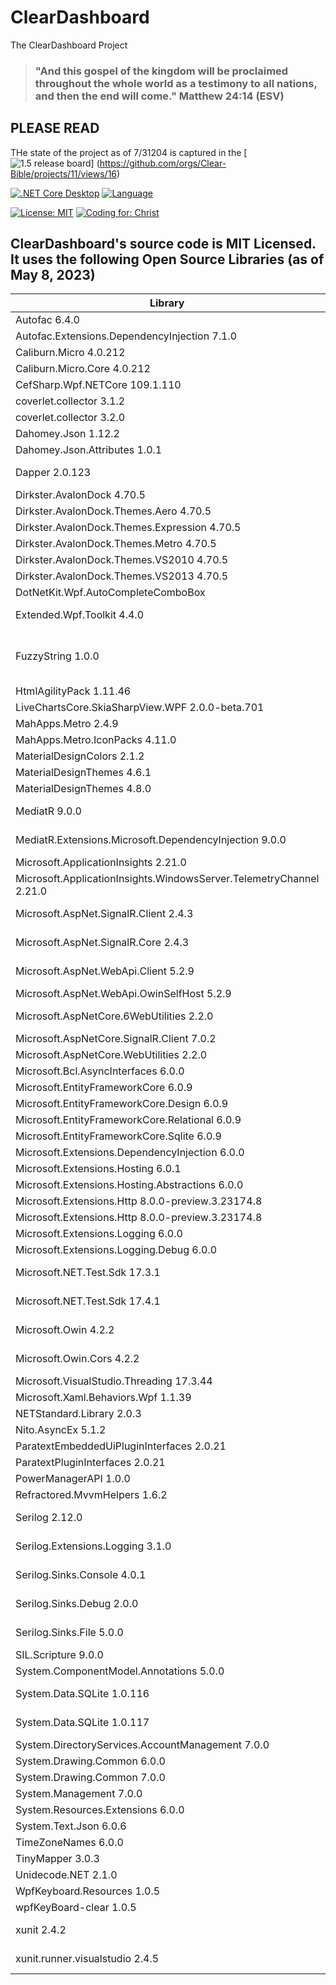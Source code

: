 # ClearDashboard
The ClearDashboard Project

> ### "And this gospel of the kingdom will be proclaimed throughout the whole world as a testimony to all nations, and then the end will come." Matthew 24:14 (ESV)

## PLEASE READ

THe state of the project as of 7/31204 is captured in the [![1.5 release board](https://github.com/orgs/Clear-Bible/projects/11/views/16)] (https://github.com/orgs/Clear-Bible/projects/11/views/16)

[![.NET Core Desktop](https://github.com/Clear-Bible/ClearDashboard/actions/workflows/dotnet-desktop.yml/badge.svg)](https://github.com/Clear-Bible/ClearDashboard/actions/workflows/dotnet-desktop.yml)
[![Language](https://img.shields.io/badge/Language-C%23-blue.svg?style=flat-square)](https://docs.microsoft.com/en-us/dotnet/csharp/)

[![License: MIT](https://img.shields.io/badge/License-MIT-yellow.svg)](https://github.com/Clear-Bible/ClearDashboard/blob/main/LICENSE)
[![Coding for: Christ](https://img.shields.io/badge/Coding%20for-Christ-purple.svg)](https://www.clear.bible/)

## ClearDashboard's source code is MIT Licensed.  It uses the following Open Source Libraries (as of May 8, 2023)

| Library| License | Link to License | 
|----------------------------------------------------------|------------------|-----------------------------------------|
| Autofac 6.4.0 | MIT | https://github.com/autofac/Autofac/blob/develop/LICENSE | 
| Autofac.Extensions.DependencyInjection 7.1.0 | MIT | https://github.com/autofac/Autofac/blob/develop/LICENSE | 
| Caliburn.Micro 4.0.212 | MIT | https://github.com/coverlet-coverage/coverlet/blob/master/LICENSE | 
| Caliburn.Micro.Core 4.0.212 | MIT | https://github.com/coverlet-coverage/coverlet/blob/master/LICENSE | 
| CefSharp.Wpf.NETCore 109.1.110 | MIT | https://www.nuget.org/packages/CefSharp.Wpf.NETCore/113.1.40/License | 
| coverlet.collector 3.1.2 | MIT | https://github.com/coverlet-coverage/coverlet/blob/master/LICENSE | 
| coverlet.collector 3.2.0 | MIT | https://github.com/coverlet-coverage/coverlet/blob/master/LICENSE | 
| Dahomey.Json 1.12.2 | MIT | https://github.com/dahomey-technologies/Dahomey.Json/blob/master/LICENSE | 
| Dahomey.Json.Attributes 1.0.1 | MIT | https://github.com/dahomey-technologies/Dahomey.Json/blob/master/LICENSE | 
| Dapper 2.0.123 | Apache 2.0 | https://github.com/DapperLib/Dapper/blob/main/License.txt | 
| Dirkster.AvalonDock 4.70.5 | MS-PL | https://github.com/Dirkster99/AvalonDock/blob/master/LICENSE | 
| Dirkster.AvalonDock.Themes.Aero 4.70.5 | MS-PL | https://github.com/Dirkster99/AvalonDock/blob/master/LICENSE | 
| Dirkster.AvalonDock.Themes.Expression 4.70.5 | MS-PL | https://github.com/Dirkster99/AvalonDock/blob/master/LICENSE | 
| Dirkster.AvalonDock.Themes.Metro 4.70.5 | MS-PL | https://github.com/Dirkster99/AvalonDock/blob/master/LICENSE | 
| Dirkster.AvalonDock.Themes.VS2010 4.70.5 | MS-PL | https://github.com/Dirkster99/AvalonDock/blob/master/LICENSE | 
| Dirkster.AvalonDock.Themes.VS2013 4.70.5 | MS-PL | https://github.com/Dirkster99/AvalonDock/blob/master/LICENSE | 
| DotNetKit.Wpf.AutoCompleteComboBox | MIT | https://github.com/vain0x/DotNetKit.Wpf.AutoCompleteComboBox/blob/main/LICENSE.md | 
| Extended.Wpf.Toolkit 4.4.0 | Common License | https://www.nuget.org/packages/Extended.Wpf.Toolkit/4.4.0/License | 
| FuzzyString 1.0.0 | Eclipse Public License 1.0 | https://github.com/kdjones/fuzzystring/blob/master/LICENSE | 
| HtmlAgilityPack 1.11.46 | MIT | https://github.com/zzzprojects/html-agility-pack/blob/master/LICENSE | 
| LiveChartsCore.SkiaSharpView.WPF 2.0.0-beta.701 | MIT | https://github.com/beto-rodriguez/LiveCharts2/blob/master/LICENSE | 
| MahApps.Metro 2.4.9 | MIT | https://github.com/MahApps/MahApps.Metro/blob/develop/LICENSE | 
| MahApps.Metro.IconPacks 4.11.0 | MIT | https://github.com/MahApps/MahApps.Metro/blob/develop/LICENSE | 
| MaterialDesignColors 2.1.2 | MIT | https://github.com/MaterialDesignInXAML/MaterialDesignInXamlToolkit/blob/master/LICENSE | 
| MaterialDesignThemes 4.6.1 | MIT | https://github.com/MaterialDesignInXAML/MaterialDesignInXamlToolkit/blob/master/LICENSE | 
| MaterialDesignThemes 4.8.0 | MIT | https://github.com/MaterialDesignInXAML/MaterialDesignInXamlToolkit/blob/master/LICENSE | 
| MediatR 9.0.0 | Apache 2.0 | https://github.com/jbogard/MediatR/blob/master/LICENSE | 
| MediatR.Extensions.Microsoft.DependencyInjection 9.0.0 | Apache 2.0 | https://github.com/jbogard/MediatR/blob/master/LICENSE | 
| Microsoft.ApplicationInsights 2.21.0 | MIT | https://github.com/microsoft/ApplicationInsights-dotnet/blob/main/LICENSE | 
| Microsoft.ApplicationInsights.WindowsServer.TelemetryChannel 2.21.0 | MIT | https://licenses.nuget.org/MIT | 
| Microsoft.AspNet.SignalR.Client 2.4.3 | Apache 2.0 | https://www.apache.org/licenses/LICENSE-2.0 | 
| Microsoft.AspNet.SignalR.Core 2.4.3 | Apache 2.0 | https://www.apache.org/licenses/LICENSE-2.0 | 
| Microsoft.AspNet.WebApi.Client 5.2.9 | Common License | https://www.nuget.org/packages/Microsoft.AspNet.WebApi.Client/5.2.9/License | 
| Microsoft.AspNet.WebApi.OwinSelfHost 5.2.9 | MS-PL | https://www.nuget.org/packages/Microsoft.AspNet.WebApi.OwinSelfHost/5.2.9/License | 
| Microsoft.AspNetCore.6WebUtilities 2.2.0 | Apache 2.0 | https://raw.githubusercontent.com/aspnet/AspNetCore/2.0.0/LICENSE.txt | 
| Microsoft.AspNetCore.SignalR.Client 7.0.2 | MIT | https://github.com/dotnet/aspnetcore/blob/main/LICENSE.txt | 
| Microsoft.AspNetCore.WebUtilities 2.2.0 | MIT | https://raw.githubusercontent.com/aspnet/AspNetCore/2.0.0/LICENSE.txtt | 
| Microsoft.Bcl.AsyncInterfaces 6.0.0 | MIT | https://github.com/dotnet/runtime/blob/main/LICENSE.TXT | 
| Microsoft.EntityFrameworkCore 6.0.9 | MIT | https://github.com/dotnet/efcore/blob/main/LICENSE.txt | 
| Microsoft.EntityFrameworkCore.Design 6.0.9 | MIT | https://github.com/dotnet/efcore/blob/main/LICENSE.txt | 
| Microsoft.EntityFrameworkCore.Relational 6.0.9 | MIT | https://github.com/dotnet/efcore/blob/main/LICENSE.txt | 
| Microsoft.EntityFrameworkCore.Sqlite 6.0.9 | MIT | https://github.com/dotnet/efcore/blob/main/LICENSE.txt | 
| Microsoft.Extensions.DependencyInjection 6.0.0 | MIT | https://github.com/dotnet/runtime/blob/main/LICENSE.TXT | 
| Microsoft.Extensions.Hosting 6.0.1 | MIT | https://github.com/dotnet/runtime/blob/main/LICENSE.TXT | 
| Microsoft.Extensions.Hosting.Abstractions 6.0.0 | MIT | https://github.com/dotnet/runtime/blob/main/LICENSE.TXT | 
| Microsoft.Extensions.Http 8.0.0-preview.3.23174.8 | MIT | https://github.com/dotnet/runtime/blob/main/LICENSE.TXT | 
| Microsoft.Extensions.Http 8.0.0-preview.3.23174.8 | MIT | https://github.com/dotnet/runtime/blob/main/LICENSE.TXT | 
| Microsoft.Extensions.Logging 6.0.0 | MIT | https://github.com/dotnet/runtime/blob/main/LICENSE.TXT | 
| Microsoft.Extensions.Logging.Debug 6.0.0 | MIT | https://github.com/dotnet/runtime/blob/main/LICENSE.TXT | 
| Microsoft.NET.Test.Sdk 17.3.1 | Common License | https://www.nuget.org/packages/Microsoft.NET.Test.Sdk/17.6.0/License | 
| Microsoft.NET.Test.Sdk 17.4.1 | Common License | https://www.nuget.org/packages/Microsoft.NET.Test.Sdk/17.4.1/License | 
| Microsoft.Owin 4.2.2 | Apache 2.0 | https://licenses.nuget.org/Apache-2.0 | 
| Microsoft.Owin.Cors 4.2.2 | Apache 2.0 | https://licenses.nuget.org/Apache-2.0 | 
| Microsoft.VisualStudio.Threading 17.3.44 | MIT | https://github.com/microsoft/vs-threading/blob/main/LICENSE | 
| Microsoft.Xaml.Behaviors.Wpf 1.1.39 | MIT | https://github.com/microsoft/XamlBehaviorsWpf/blob/master/LICENSE | 
| NETStandard.Library 2.0.3 | MIT | https://github.com/dotnet/runtime/blob/main/LICENSE.TXT | 
| Nito.AsyncEx 5.1.2 | MIT | https://github.com/StephenCleary/AsyncEx/blob/master/LICENSE | 
| ParatextEmbeddedUiPluginInterfaces 2.0.21 | MIT | https://licenses.nuget.org/MITT | 
| ParatextPluginInterfaces 2.0.21 | MIT | https://licenses.nuget.org/MIT | 
| PowerManagerAPI 1.0.0 | MIT | https://github.com/Ravatsaas/PowerManagerAPI/blob/master/LICENSE | 
| Refractored.MvvmHelpers 1.6.2 | MIT | https://github.com/jamesmontemagno/mvvm-helpers/blob/master/LICENSE.md | 
| Serilog 2.12.0 | Apache 2.0 | https://www.apache.org/licenses/LICENSE-2.0 | 
| Serilog.Extensions.Logging 3.1.0 | Apache 2.0 | https://www.apache.org/licenses/LICENSE-2.0 | 
| Serilog.Sinks.Console 4.0.1 | Apache 2.0 | https://www.apache.org/licenses/LICENSE-2.0 | 
| Serilog.Sinks.Debug 2.0.0 | Apache 2.0 | https://www.apache.org/licenses/LICENSE-2.0 | 
| Serilog.Sinks.File 5.0.0 | Apache 2.0 | https://www.apache.org/licenses/LICENSE-2.0 | 
| SIL.Scripture 9.0.0 | MIT | https://software.sil.org/scriptureappbuilder/license/ | 
| System.ComponentModel.Annotations 5.0.0 | MIT | https://github.com/dotnet/runtime/blob/main/LICENSE.TXT | 
| System.Data.SQLite 1.0.116 | Public Domain | https://www.sqlite.org/copyright.html | 
| System.Data.SQLite 1.0.117 | Public Domain | https://www.sqlite.org/copyright.html | 
| System.DirectoryServices.AccountManagement 7.0.0 | MIT | https://github.com/dotnet/runtime/blob/main/LICENSE.TXT | 
| System.Drawing.Common 6.0.0 | MIT | https://github.com/dotnet/runtime/blob/main/LICENSE.TXT | 
| System.Drawing.Common 7.0.0 | MIT | https://github.com/dotnet/runtime/blob/main/LICENSE.TXT | 
| System.Management 7.0.0 | MIT | https://github.com/dotnet/runtime/blob/main/LICENSE.TXT | 
| System.Resources.Extensions 6.0.0 | MIT | https://github.com/dotnet/runtime/blob/main/LICENSE.TXT | 
| System.Text.Json 6.0.6 | MIT | https://github.com/dotnet/runtime/blob/main/LICENSE.TXT | 
| TimeZoneNames 6.0.0 | MIT | https://github.com/mattjohnsonpint/TimeZoneNames/blob/main/LICENSE | 
| TinyMapper 3.0.3 | MIT | https://github.com/TinyMapper/TinyMapper/blob/master/LICENSE | 
| Unidecode.NET 2.1.0 | MIT | https://github.com/thecoderok/Unidecode.NET/blob/master/LICENSE | 
| WpfKeyboard.Resources 1.0.5 | MIT | https://github.com/naveedmurtuza/VirtualKeyboardControl/blob/master/LICENSE | 
| wpfKeyBoard-clear 1.0.5 | MIT | https://github.com/naveedmurtuza/VirtualKeyboardControl/blob/master/LICENSE | 
| xunit 2.4.2 | Apache 2.0 | https://github.com/xunit/xunit/blob/main/LICENSE | 
| xunit.runner.visualstudio 2.4.5 | Apache 2.0 | https://github.com/xunit/visualstudio.xunit/blob/main/License.txt | 

